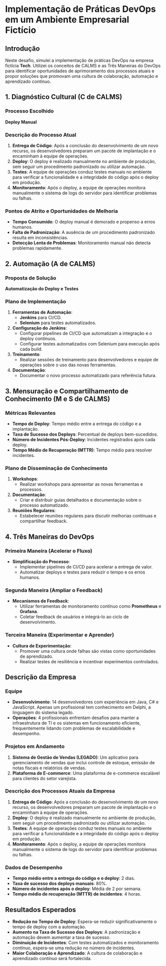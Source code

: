 # **Implementação de Práticas DevOps em um Ambiente Empresarial Fictício**

## Introdução

Neste desafio, simulei a implementação de práticas DevOps na empresa fictícia **Tech**. Utilizei os conceitos de CALMS e as Três Maneiras do DevOps para identificar oportunidades de aprimoramento dos processos atuais e propor soluções que promovam uma cultura de colaboração, automação e aprendizado contínuo.

## 1. Diagnóstico Cultural (C de CALMS)

### Processo Escolhido

**Deploy Manual**

### Descrição do Processo Atual

1. **Entrega de Código**: Após a conclusão do desenvolvimento de um novo recurso, os desenvolvedores preparam um pacote de implantação e o encaminham à equipe de operações.
2. **Deploy**: O deploy é realizado manualmente no ambiente de produção, sem seguir um procedimento padronizado ou utilizar automação.
3. **Testes**: A equipe de operações conduz testes manuais no ambiente para verificar a funcionalidade e a integridade do código após o deploy em produção.
4. **Monitoramento**: Após o deploy, a equipe de operações monitora manualmente o sistema de logs do servidor para identificar problemas ou falhas.

### Pontos de Atrito e Oportunidades de Melhoria

- **Tempo Consumido**: O deploy manual é demorado e propenso a erros humanos.
- **Falta de Padronização**: A ausência de um procedimento padronizado resulta em inconsistências.
- **Detecção Lenta de Problemas**: Monitoramento manual não detecta problemas rapidamente.

## 2. Automação (A de CALMS)

### Proposta de Solução

**Automatização do Deploy e Testes**

### Plano de Implementação

1. **Ferramentas de Automação**:
    - **Jenkins** para CI/CD.
    - **Selenium** para testes automatizados.
2. **Configuração do Jenkins**:
    - Configurar pipelines de CI/CD que automatizam a integração e o deploy contínuos.
    - Configurar testes automatizados com Selenium para execução após cada build.
3. **Treinamento**:
    - Realizar sessões de treinamento para desenvolvedores e equipe de operações sobre o uso das novas ferramentas.
4. **Documentação**:
    - Documentar o novo processo automatizado para referência futura.

## 3. Mensuração e Compartilhamento de Conhecimento (M e S de CALMS)

### Métricas Relevantes

- **Tempo de Deploy**: Tempo médio entre a entrega do código e a implantação.
- **Taxa de Sucesso dos Deploys**: Percentual de deploys bem-sucedidos.
- **Número de Incidentes Pós-Deploy**: Incidentes registrados após cada deploy.
- **Tempo Médio de Recuperação (MTTR)**: Tempo médio para resolver incidentes.

### Plano de Disseminação de Conhecimento

1. **Workshops**:
    - Realizar workshops para apresentar as novas ferramentas e processos.
2. **Documentação**:
    - Criar e distribuir guias detalhados e documentação sobre o processo automatizado.
3. **Reuniões Regulares**:
    - Estabelecer reuniões regulares para discutir melhorias contínuas e compartilhar feedback.

## 4. Três Maneiras do DevOps

### Primeira Maneira (Acelerar o Fluxo)

- **Simplificação do Processo**:
    - Implementar pipelines de CI/CD para acelerar a entrega de valor.
    - Automatizar deploys e testes para reduzir o tempo e os erros humanos.

### Segunda Maneira (Ampliar o Feedback)

- **Mecanismos de Feedback**:
    - Utilizar ferramentas de monitoramento contínuo como **Prometheus** e **Grafana**.
    - Coletar feedback de usuários e integrá-lo ao ciclo de desenvolvimento.

### Terceira Maneira (Experimentar e Aprender)

- **Cultura de Experimentação**:
    - Promover uma cultura onde falhas são vistas como oportunidades de aprendizado.
    - Realizar testes de resiliência e incentivar experimentos controlados.

## Descrição da Empresa

### Equipe

- **Desenvolvimento**: 14 desenvolvedores com experiência em Java, C# e JavaScript. Apenas um profissional tem conhecimento em Delphi, a linguagem do sistema legado.
- **Operações**: 4 profissionais enfrentam desafios para manter a infraestrutura de TI e os sistemas em funcionamento eficiente, frequentemente lidando com problemas de escalabilidade e desempenho.

### Projetos em Andamento

1. **Sistema de Gestão de Vendas (LEGADO)**: Um aplicativo para gerenciamento de vendas que inclui controle de estoque, emissão de notas fiscais e relatórios de vendas.
2. **Plataforma de E-commerce**: Uma plataforma de e-commerce escalável para clientes do setor varejista.

### Descrição dos Processos Atuais da Empresa

1. **Entrega de Código**: Após a conclusão do desenvolvimento de um novo recurso, os desenvolvedores preparam um pacote de implantação e o encaminham à equipe de operações.
2. **Deploy**: O deploy é realizado manualmente no ambiente de produção, sem seguir um procedimento padronizado ou utilizar automação.
3. **Testes**: A equipe de operações conduz testes manuais no ambiente para verificar a funcionalidade e a integridade do código após o deploy em produção.
4. **Monitoramento**: Após o deploy, a equipe de operações monitora manualmente o sistema de logs do servidor para identificar problemas ou falhas.

### Dados de Desempenho

- **Tempo médio entre a entrega do código e o deploy**: 2 dias.
- **Taxa de sucesso dos deploys manuais**: 80%.
- **Número de incidentes após o deploy**: Média de 2 por semana.
- **Tempo médio de recuperação (MTTR) de incidentes**: 4 horas.

## Resultados Esperados

- **Redução no Tempo de Deploy**: Espera-se reduzir significativamente o tempo de deploy com a automação.
- **Aumento na Taxa de Sucesso dos Deploys**: A padronização e automação devem aumentar a taxa de sucesso.
- **Diminuição de Incidentes**: Com testes automatizados e monitoramento contínuo, espera-se uma redução no número de incidentes.
- **Maior Colaboração e Aprendizado**: A cultura de colaboração e aprendizado contínuo será fortalecida.
